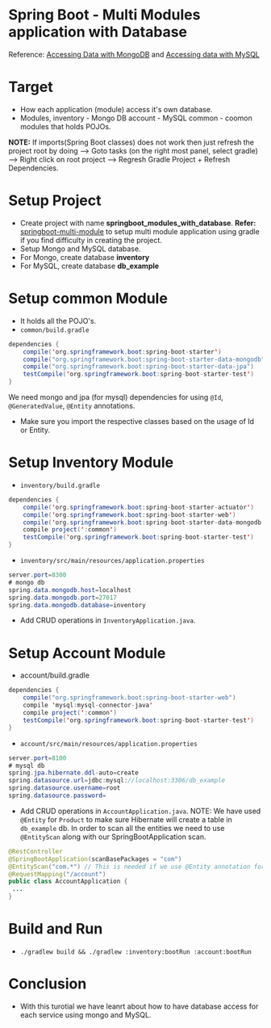 # Spring Boot - Multi Modules application with Database

Reference: [Accessing Data with MongoDB](https://spring.io/guides/gs/accessing-data-mongodb/) and [Accessing data with MySQL](https://spring.io/guides/gs/accessing-data-mysql/)

# Target 
- How each application (module) access it's own database.
- Modules,
    inventory - Mongo DB
    account - MySQL
    common - coomon modules that holds POJOs.

**NOTE:** If imports(Spring Boot classes) does not work then just refresh the project root by doing --> Goto tasks (on the right most panel, select gradle) --> Right click on root project --> Regresh Gradle Project + Refresh Dependencies.

# Setup Project
- Create project with name **springboot_modules_with_database**.
**Refer:** [springboot-multi-module](https://github.com/Amarnath510/springboot_multi_module) to setup multi module application using gradle if you find difficulty in creating the project.
- Setup Mongo and MySQL database.
- For Mongo, create database **inventory**
- For MySQL, create database **db_example**

# Setup common Module
- It holds all the POJO's.
- `common/build.gradle`
```java
dependencies {
    compile('org.springframework.boot:spring-boot-starter')
    compile("org.springframework.boot:spring-boot-starter-data-mongodb")
    compile("org.springframework.boot:spring-boot-starter-data-jpa")
    testCompile('org.springframework.boot:spring-boot-starter-test')
}
``` 
We need mongo and jpa (for mysql) dependencies for using `@Id`, `@GeneratedValue`, `@Entity` annotations.
- Make sure you import the respective classes based on the usage of Id or Entity.

# Setup Inventory Module
- `inventory/build.gradle`
```java
dependencies {
    compile('org.springframework.boot:spring-boot-starter-actuator')
    compile('org.springframework.boot:spring-boot-starter-web')
    compile('org.springframework.boot:spring-boot-starter-data-mongodb')
    compile project(':common')
    testCompile('org.springframework.boot:spring-boot-starter-test')
}
```
- `inventory/src/main/resources/application.properties`
```java
server.port=8300
# mongo db
spring.data.mongodb.host=localhost
spring.data.mongodb.port=27017
spring.data.mongodb.database=inventory
```
- Add CRUD operations in `InventoryApplication.java`.

# Setup Account Module
- account/build.gradle
```java
dependencies {
    compile("org.springframework.boot:spring-boot-starter-web")
    compile 'mysql:mysql-connector-java'
    compile project(':common')
    testCompile('org.springframework.boot:spring-boot-starter-test')
}
```
- `account/src/main/resources/application.properties`
```java
server.port=8100
# mysql db
spring.jpa.hibernate.ddl-auto=create
spring.datasource.url=jdbc:mysql://localhost:3306/db_example
spring.datasource.username=root
spring.datasource.password=
```
- Add CRUD operations in `AccountApplication.java`.
NOTE: We have used `@Entity` for `Product` to make sure Hibernate will create a table in `db_example` db. In order to scan all the entities we need to use `@EntityScan` along with our SpringBootApplication scan.
```java
@RestController
@SpringBootApplication(scanBasePackages = "com")
@EntityScan("com.*") // This is needed if we use @Entity annotation for POJOs.
@RequestMapping("/account")
public class AccountApplication {
 ...
}
```

# Build and Run
- `./gradlew build && ./gradlew :inventory:bootRun :account:bootRun`

# Conclusion
- With this turotial we have leanrt about how to have database access for each service using mongo and MySQL.

